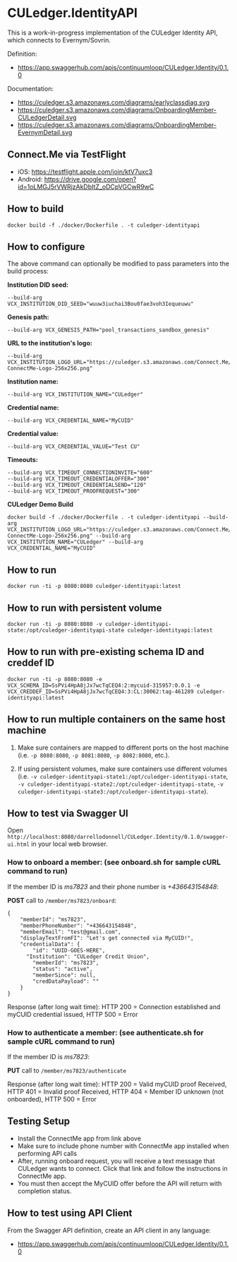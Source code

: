# CULedger.IdentityAPI

This is a work-in-progress implementation of the CULedger Identity API, which connects to Evernym/Sovrin.

Definition:

  * https://app.swaggerhub.com/apis/continuumloop/CULedger.Identity/0.1.0

Documentation:

  * https://culedger.s3.amazonaws.com/diagrams/earlyclassdiag.svg
  * https://culedger.s3.amazonaws.com/diagrams/OnboardingMember-CULedgerDetail.svg
  * https://culedger.s3.amazonaws.com/diagrams/OnboardingMember-EvernymDetail.svg

## Connect.Me via TestFlight ##

* iOS: https://testflight.apple.com/join/ktV7uxc3
* Android: https://drive.google.com/open?id=1oLMGJ5rVWRjzAkDbItZ_oDCpVGCwR9wC




## How to build

	docker build -f ./docker/Dockerfile . -t culedger-identityapi

## How to configure

The above command can optionally be modified to pass parameters into the build process:

**Institution DID seed:**

	--build-arg VCX_INSTITUTION_DID_SEED="wuuw3iuchai3Bou0fae3voh3Iequeuwu"

**Genesis path:**

	--build-arg VCX_GENESIS_PATH="pool_transactions_sandbox_genesis"

**URL to the institution's logo:**

	--build-arg VCX_INSTITUTION_LOGO_URL="https://culedger.s3.amazonaws.com/Connect.Me/CULedger-ConnectMe-Logo-256x256.png"

**Institution name:**

	--build-arg VCX_INSTITUTION_NAME="CULedger"

**Credential name:**

	--build-arg VCX_CREDENTIAL_NAME="MyCUID"

**Credential value:**

	--build-arg VCX_CREDENTIAL_VALUE="Test CU"

**Timeouts:**

	--build-arg VCX_TIMEOUT_CONNECTIONINVITE="600"
	--build-arg VCX_TIMEOUT_CREDENTIALOFFER="300"
	--build-arg VCX_TIMEOUT_CREDENTIALSEND="120"
	--build-arg VCX_TIMEOUT_PROOFREQUEST="300"

**CULedger Demo Build**

	docker build -f ./docker/Dockerfile . -t culedger-identityapi --build-arg VCX_INSTITUTION_LOGO_URL="https://culedger.s3.amazonaws.com/Connect.Me/CULedger-ConnectMe-Logo-256x256.png" --build-arg VCX_INSTITUTION_NAME="CULedger" --build-arg VCX_CREDENTIAL_NAME="MyCUID" 


## How to run

	docker run -ti -p 8080:8080 culedger-identityapi:latest

## How to run with persistent volume

	docker run -ti -p 8080:8080 -v culedger-identityapi-state:/opt/culedger-identityapi-state culedger-identityapi:latest

## How to run with pre-existing schema ID and creddef ID

	docker run -ti -p 8080:8080 -e VCX_SCHEMA_ID=SsPVi4HpA8jJx7wcTqCEQ4:2:mycuid-315957:0.0.1 -e VCX_CREDDEF_ID=SsPVi4HpA8jJx7wcTqCEQ4:3:CL:30062:tag-461289 culedger-identityapi:latest

## How to run multiple containers on the same host machine

1. Make sure containers are mapped to different ports on the host machine (i.e. `-p 8080:8080`, `-p 8081:8080`, `-p 8082:8080`, etc.).

2. If using persistent volumes, make sure containers use different volumes (i.e. `-v culedger-identityapi-state1:/opt/culedger-identityapi-state`, `-v culedger-identityapi-state2:/opt/culedger-identityapi-state`, `-v culedger-identityapi-state3:/opt/culedger-identityapi-state`).

## How to test via Swagger UI

Open `http://localhost:8080/darrellodonnell/CULedger.Identity/0.1.0/swagger-ui.html` in your local web browser.

### How to onboard a member: (see onboard.sh for sample cURL command to run)

If the member ID is *ms7823* and their phone number is *+436643154848*:

**POST** call to `/member/ms7823/onboard`:

	{
	    "memberId": "ms7823",
	    "memberPhoneNumber": "+436643154848",
	    "memberEmail": "test@gmail.com",
	    "displayTextFromFI": "Let's get connected via MyCUID!",
	    "credentialData": {
	        "id": "UUID-GOES-HERE",
          "Institution": "CULedger Credit Union",
	        "memberId": "ms7823",
	        "status": "active",
	        "memberSince": null,
	        "credDataPayload": ""
	    }
	}

Response (after long wait time): HTTP 200 = Connection established and myCUID credential issued, HTTP 500 = Error

### How to authenticate a member: (see authenticate.sh for sample cURL command to run)

If the member ID is *ms7823*:

**PUT** call to `/member/ms7823/authenticate`

Response (after long wait time): HTTP 200 = Valid myCUID proof Received, HTTP 401 = Invalid proof Received, HTTP 404 = Member ID unknown (not onboarded), HTTP 500 = Error

## Testing Setup ##
* Install the ConnectMe app from link above
* Make sure to include phone number with ConnectMe app installed when performing API calls
* After, running onboard request, you will receive a text message that CULedger wants to connect. Click that link and follow the instructions in ConnectMe app.
* You must then accept the MyCUID offer before the API will return with completion status.

## How to test using API Client

From the Swagger API definition, create an API client in any language:

  * https://app.swaggerhub.com/apis/continuumloop/CULedger.Identity/0.1.0
